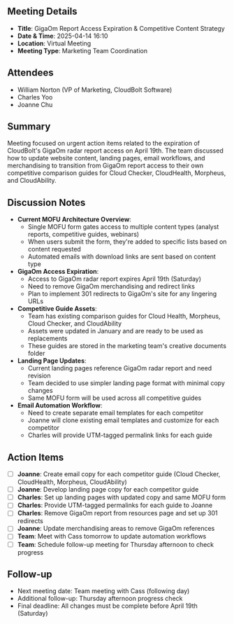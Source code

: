 ## Meeting Details
- **Title**: GigaOm Report Access Expiration & Competitive Content Strategy
- **Date & Time**: 2025-04-14 16:10
- **Location**: Virtual Meeting
- **Meeting Type**: Marketing Team Coordination

## Attendees
- William Norton (VP of Marketing, CloudBolt Software)
- Charles Yoo
- Joanne Chu

## Summary
Meeting focused on urgent action items related to the expiration of CloudBolt's GigaOm radar report access on April 19th. The team discussed how to update website content, landing pages, email workflows, and merchandising to transition from GigaOm report access to their own competitive comparison guides for Cloud Checker, CloudHealth, Morpheus, and CloudAbility.

## Discussion Notes
- **Current MOFU Architecture Overview**:
    - Single MOFU form gates access to multiple content types (analyst reports, competitive guides, webinars)
    - When users submit the form, they're added to specific lists based on content requested
    - Automated emails with download links are sent based on content type
- **GigaOm Access Expiration**:
    - Access to GigaOm radar report expires April 19th (Saturday)
    - Need to remove GigaOm merchandising and redirect links
    - Plan to implement 301 redirects to GigaOm's site for any lingering URLs
- **Competitive Guide Assets**:
    - Team has existing comparison guides for Cloud Health, Morpheus, Cloud Checker, and CloudAbility
    - Assets were updated in January and are ready to be used as replacements
    - These guides are stored in the marketing team's creative documents folder
- **Landing Page Updates**:
    - Current landing pages reference GigaOm radar report and need revision
    - Team decided to use simpler landing page format with minimal copy changes
    - Same MOFU form will be used across all competitive guides
- **Email Automation Workflow**:
    - Need to create separate email templates for each competitor
    - Joanne will clone existing email templates and customize for each competitor
    - Charles will provide UTM-tagged permalink links for each guide

## Action Items
- [ ] **Joanne**: Create email copy for each competitor guide (Cloud Checker, CloudHealth, Morpheus, CloudAbility)
- [ ] **Joanne**: Develop landing page copy for each competitor guide
- [ ] **Charles**: Set up landing pages with updated copy and same MOFU form
- [ ] **Charles**: Provide UTM-tagged permalinks for each guide to Joanne
- [ ] **Charles**: Remove GigaOm report from resources page and set up 301 redirects
- [ ] **Joanne**: Update merchandising areas to remove GigaOm references
- [ ] **Team**: Meet with Cass tomorrow to update automation workflows
- [ ] **Team**: Schedule follow-up meeting for Thursday afternoon to check progress

## Follow-up
- Next meeting date: Team meeting with Cass (following day)
- Additional follow-up: Thursday afternoon progress check
- Final deadline: All changes must be complete before April 19th (Saturday)